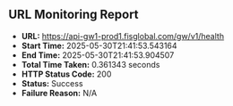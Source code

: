 ## URL Monitoring Report

- **URL:** https://api-gw1-prod1.fisglobal.com/gw/v1/health
- **Start Time:** 2025-05-30T21:41:53.543164
- **End Time:** 2025-05-30T21:41:53.904507
- **Total Time Taken:** 0.361343 seconds
- **HTTP Status Code:** 200
- **Status:** Success
- **Failure Reason:** N/A
